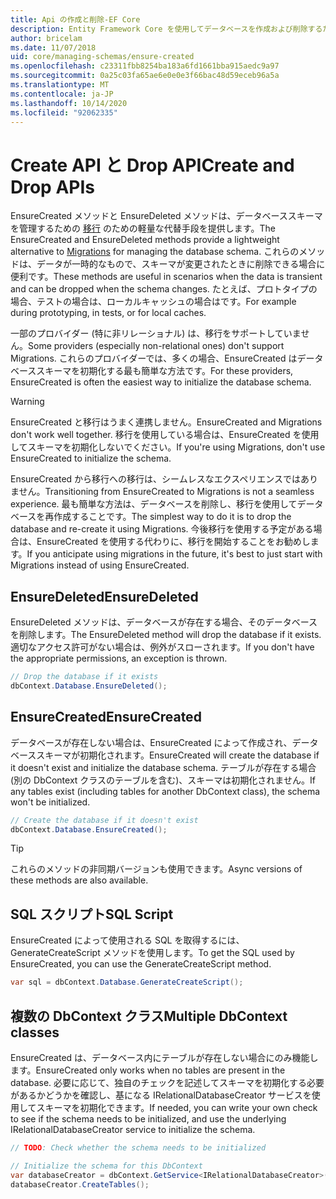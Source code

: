 ```yaml
---
title: Api の作成と削除-EF Core
description: Entity Framework Core を使用してデータベースを作成および削除するための Api
author: bricelam
ms.date: 11/07/2018
uid: core/managing-schemas/ensure-created
ms.openlocfilehash: c23311fbb8254ba183a6fd1661bba915aedc9a97
ms.sourcegitcommit: 0a25c03fa65ae6e0e0e3f66bac48d59eceb96a5a
ms.translationtype: MT
ms.contentlocale: ja-JP
ms.lasthandoff: 10/14/2020
ms.locfileid: "92062335"
---
```

# <a name="create-and-drop-apis"></a><span data-ttu-id="9aeb3-103">Create API と Drop API</span><span class="sxs-lookup"><span data-stu-id="9aeb3-103">Create and Drop APIs</span></span>

<span data-ttu-id="9aeb3-104">EnsureCreated メソッドと EnsureDeleted メソッドは、データベーススキーマを管理するための [移行](xref:core/managing-schemas/migrations/index) のための軽量な代替手段を提供します。</span><span class="sxs-lookup"><span data-stu-id="9aeb3-104">The EnsureCreated and EnsureDeleted methods provide a lightweight alternative to [Migrations](xref:core/managing-schemas/migrations/index) for managing the database schema.</span></span> <span data-ttu-id="9aeb3-105">これらのメソッドは、データが一時的なもので、スキーマが変更されたときに削除できる場合に便利です。</span><span class="sxs-lookup"><span data-stu-id="9aeb3-105">These methods are useful in scenarios when the data is transient and can be dropped when the schema changes.</span></span> <span data-ttu-id="9aeb3-106">たとえば、プロトタイプの場合、テストの場合は、ローカルキャッシュの場合はです。</span><span class="sxs-lookup"><span data-stu-id="9aeb3-106">For example during prototyping, in tests, or for local caches.</span></span>

<span data-ttu-id="9aeb3-107">一部のプロバイダー (特に非リレーショナル) は、移行をサポートしていません。</span><span class="sxs-lookup"><span data-stu-id="9aeb3-107">Some providers (especially non-relational ones) don't support Migrations.</span></span> <span data-ttu-id="9aeb3-108">これらのプロバイダーでは、多くの場合、EnsureCreated はデータベーススキーマを初期化する最も簡単な方法です。</span><span class="sxs-lookup"><span data-stu-id="9aeb3-108">For these providers, EnsureCreated is often the easiest way to initialize the database schema.</span></span>

> [!WARNING]
> <span data-ttu-id="9aeb3-109">EnsureCreated と移行はうまく連携しません。</span><span class="sxs-lookup"><span data-stu-id="9aeb3-109">EnsureCreated and Migrations don't work well together.</span></span> <span data-ttu-id="9aeb3-110">移行を使用している場合は、EnsureCreated を使用してスキーマを初期化しないでください。</span><span class="sxs-lookup"><span data-stu-id="9aeb3-110">If you're using Migrations, don't use EnsureCreated to initialize the schema.</span></span>

<span data-ttu-id="9aeb3-111">EnsureCreated から移行への移行は、シームレスなエクスペリエンスではありません。</span><span class="sxs-lookup"><span data-stu-id="9aeb3-111">Transitioning from EnsureCreated to Migrations is not a seamless experience.</span></span> <span data-ttu-id="9aeb3-112">最も簡単な方法は、データベースを削除し、移行を使用してデータベースを再作成することです。</span><span class="sxs-lookup"><span data-stu-id="9aeb3-112">The simplest way to do it is to drop the database and re-create it using Migrations.</span></span> <span data-ttu-id="9aeb3-113">今後移行を使用する予定がある場合は、EnsureCreated を使用する代わりに、移行を開始することをお勧めします。</span><span class="sxs-lookup"><span data-stu-id="9aeb3-113">If you anticipate using migrations in the future, it's best to just start with Migrations instead of using EnsureCreated.</span></span>

## <a name="ensuredeleted"></a><span data-ttu-id="9aeb3-114">EnsureDeleted</span><span class="sxs-lookup"><span data-stu-id="9aeb3-114">EnsureDeleted</span></span>

<span data-ttu-id="9aeb3-115">EnsureDeleted メソッドは、データベースが存在する場合、そのデータベースを削除します。</span><span class="sxs-lookup"><span data-stu-id="9aeb3-115">The EnsureDeleted method will drop the database if it exists.</span></span> <span data-ttu-id="9aeb3-116">適切なアクセス許可がない場合は、例外がスローされます。</span><span class="sxs-lookup"><span data-stu-id="9aeb3-116">If you don't have the appropriate permissions, an exception is thrown.</span></span>

```csharp
// Drop the database if it exists
dbContext.Database.EnsureDeleted();
```

## <a name="ensurecreated"></a><span data-ttu-id="9aeb3-117">EnsureCreated</span><span class="sxs-lookup"><span data-stu-id="9aeb3-117">EnsureCreated</span></span>

<span data-ttu-id="9aeb3-118">データベースが存在しない場合は、EnsureCreated によって作成され、データベーススキーマが初期化されます。</span><span class="sxs-lookup"><span data-stu-id="9aeb3-118">EnsureCreated will create the database if it doesn't exist and initialize the database schema.</span></span> <span data-ttu-id="9aeb3-119">テーブルが存在する場合 (別の DbContext クラスのテーブルを含む)、スキーマは初期化されません。</span><span class="sxs-lookup"><span data-stu-id="9aeb3-119">If any tables exist (including tables for another DbContext class), the schema won't be initialized.</span></span>

```csharp
// Create the database if it doesn't exist
dbContext.Database.EnsureCreated();
```

> [!TIP]
> <span data-ttu-id="9aeb3-120">これらのメソッドの非同期バージョンも使用できます。</span><span class="sxs-lookup"><span data-stu-id="9aeb3-120">Async versions of these methods are also available.</span></span>

## <a name="sql-script"></a><span data-ttu-id="9aeb3-121">SQL スクリプト</span><span class="sxs-lookup"><span data-stu-id="9aeb3-121">SQL Script</span></span>

<span data-ttu-id="9aeb3-122">EnsureCreated によって使用される SQL を取得するには、GenerateCreateScript メソッドを使用します。</span><span class="sxs-lookup"><span data-stu-id="9aeb3-122">To get the SQL used by EnsureCreated, you can use the GenerateCreateScript method.</span></span>

```csharp
var sql = dbContext.Database.GenerateCreateScript();
```

## <a name="multiple-dbcontext-classes"></a><span data-ttu-id="9aeb3-123">複数の DbContext クラス</span><span class="sxs-lookup"><span data-stu-id="9aeb3-123">Multiple DbContext classes</span></span>

<span data-ttu-id="9aeb3-124">EnsureCreated は、データベース内にテーブルが存在しない場合にのみ機能します。</span><span class="sxs-lookup"><span data-stu-id="9aeb3-124">EnsureCreated only works when no tables are present in the database.</span></span> <span data-ttu-id="9aeb3-125">必要に応じて、独自のチェックを記述してスキーマを初期化する必要があるかどうかを確認し、基になる IRelationalDatabaseCreator サービスを使用してスキーマを初期化できます。</span><span class="sxs-lookup"><span data-stu-id="9aeb3-125">If needed, you can write your own check to see if the schema needs to be initialized, and use the underlying IRelationalDatabaseCreator service to initialize the schema.</span></span>

```csharp
// TODO: Check whether the schema needs to be initialized

// Initialize the schema for this DbContext
var databaseCreator = dbContext.GetService<IRelationalDatabaseCreator>();
databaseCreator.CreateTables();
```
